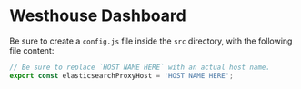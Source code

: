 # Westhouse Dashboard

Be sure to create a `config.js` file inside the `src` directory, with the following file content:

```javascript
// Be sure to replace `HOST NAME HERE` with an actual host name.
export const elasticsearchProxyHost = 'HOST NAME HERE';
```